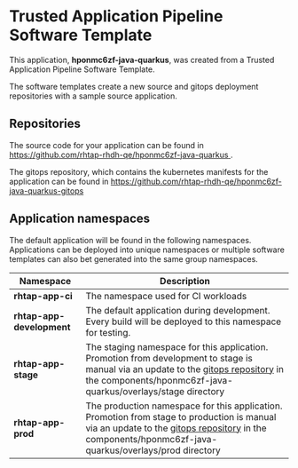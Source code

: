 # Trusted Application Pipeline Software Template

This application, **hponmc6zf-java-quarkus**, was created from a Trusted Application Pipeline Software Template.

The software templates create a new source and gitops deployment repositories with a sample source application. 

## Repositories

The source code for your application can be found in [https://github.com/rhtap-rhdh-qe/hponmc6zf-java-quarkus ](https://github.com/rhtap-rhdh-qe/hponmc6zf-java-quarkus ).
 
The gitops repository, which contains the kubernetes manifests for the application can be found in 
[https://github.com/rhtap-rhdh-qe/hponmc6zf-java-quarkus-gitops ](https://github.com/rhtap-rhdh-qe/hponmc6zf-java-quarkus-gitops ) 

## Application namespaces 

The default application will be found in the following namespaces. Applications can be deployed into unique namespaces or multiple software templates can also bet generated into the same group namespaces.  

|  Namespace   |  Description   |  
| -------- | -------- |
| **rhtap-app-ci** | The namespace used for CI workloads |
| **rhtap-app-development** | The default application during development. Every build will be deployed to this namespace for testing. |
| **rhtap-app-stage** | The staging namespace for this application. Promotion from development to stage is manual via an update to the [gitops repository](https://github.com/rhtap-rhdh-qe/hponmc6zf-java-quarkus-gitops ) in the components/hponmc6zf-java-quarkus/overlays/stage directory |
| **rhtap-app-prod** | The production namespace for this application. Promotion from stage to production is manual via an update to the [gitops repository](https://github.com/rhtap-rhdh-qe/hponmc6zf-java-quarkus-gitops ) in the components/hponmc6zf-java-quarkus/overlays/prod directory |
